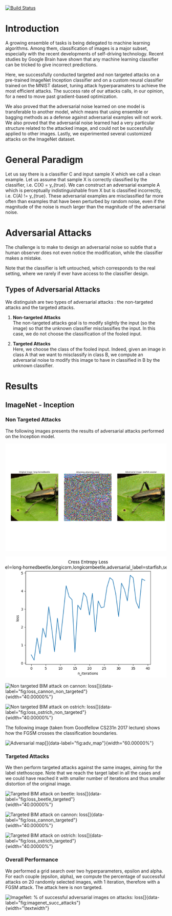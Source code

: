 [![Build Status](https://travis-ci.org/louis-r/adversarial_models.svg?branch=master)](https://travis-ci.org/louis-r/adversarial_models)

# Introduction
A growing ensemble of tasks is being delegated to machine learning
algorithms. Among them, classification of images is a major subset,
especially with the recent developments of self-driving technology.
Recent studies by Google Brain have shown that any
machine learning classifier can be tricked to give incorrect
predictions.

Here, we successfully conducted targeted and non
targeted attacks on a pre-trained ImageNet Inception classifier and on a
custom neural classifier trained on the MNIST dataset, tuning attack
hyperparamaters to achieve the most efficient attacks. The success rate
of our attacks calls, in our opinion, for a need to move past
gradient-based optimization.

We also proved that the adversarial noise
learned on one model is transferable to another model, which means that
using ensemble or bagging methods as a defense against adversarial
examples will not work. We also proved that the adversarial noise
learned had a very particular structure related to the attacked image,
and could not be successfully applied to other images. Lastly, we
experimented several customized attacks on the ImageNet dataset.

# General Paradigm

Let us say there is a classifier C and input sample X which we
call a clean example. Let us assume that sample X is correctly
classified by the classifier, i.e. C(X) = y_{true}. We can construct
an adversarial example A which is perceptually indistinguishable
from X but is classified incorrectly, i.e. C(A) != y_{true}.
These adversarial examples are misclassified far more often than
examples that have been perturbed by random noise, even if the magnitude
of the noise is much larger than the magnitude of the adversarial noise.

# Adversarial Attacks

The challenge is to make to design an adversarial noise so subtle that a
human observer does not even notice the modification, while the
classifier makes a mistake.

Note that the classifier is left untouched, which corresponds to the
real setting, where we rarely if ever have access to the classifier
design.

## Types of Adversarial Attacks

We distinguish are two types of adversarial attacks : the non-targeted
attacks and the targeted attacks.

1. **Non-targeted Attacks**  
The non-targeted attacks goal is to modify slightly the input (so
    the image) so that the unknown classifier misclassifies the input.
    In this case, we do not choose the classification of the fooled
    input.

2. **Targeted Attacks**  
Here, we choose the class of the fooled input. Indeed, given an
    image in class A that we want to misclassify in class B, we
    compute an adversarial noise to modify this image to have in
    classified in B by the unknown classifier.
    
# Results
## ImageNet - Inception
### Non Targeted Attacks

The following images presents the results of adversarial attacks
performed on the Inception model.


![Non targeted BIM attack on beetle:results](https://github.com/louis-r/adversarial_models/blob/master/figures/non_targeted/orig_label=long-hornedbeetle,longicorn,longicornbeetle,adversarial_label=starfish,seastar.png)

![Non targeted BIM attack on beetle:loss](https://github.com/louis-r/adversarial_models/blob/master/figures/non_targeted/loss_orig_label=long-hornedbeetle,longicorn,longicornbeetle,adversarial_label=starfish,seastar.png)

![Non targeted BIM attack on cannon:
loss[]{data-label="fig:loss_cannon_non_targeted"}](figures/non_targeted/loss_orig_label=cannon,adversarial_label=bassinet.png){width="40.00000%"}

![Non targeted BIM attack on ostrich:
loss[]{data-label="fig:loss_ostrich_non_targeted"}](figures/non_targeted/loss_orig_label=ostrich,Struthiocamelus,adversarial_label=dhole,Cuonalpinus.png){width="40.00000%"}


The following image (taken from Goodfellow CS231n 2017 lecture) shows
how the FGSM crosses the classification boundaries.

![Adversarial
map[]{data-label="fig:adv_map"}](figures/maps_adversarial.png){width="60.00000%"}

### Targeted Attacks

We then perform targeted attacks against the same images, aiming for the
label stethoscope. Note that we reach the target label in all the cases
and we could have reached it with smaller number of iterations and thus
smaller distortion of the original image.

![Targeted BIM attack on beetle:
loss[]{data-label="fig:loss_beetle_targeted"}](figures/targeted/loss_orig_label=long-hornedbeetle,longicorn,longicornbeetle,adversarial_label=stethoscope.png){width="40.00000%"}

![Targeted BIM attack on cannon:
loss[]{data-label="fig:loss_cannon_targeted"}](figures/targeted/loss_orig_label=cannon,adversarial_label=stethoscope.png){width="40.00000%"}

![Targeted BIM attack on ostrich:
loss[]{data-label="fig:loss_ostrich_targeted"}](figures/targeted/loss_orig_label=bobsled,bobsleigh,bob,adversarial_label=stethoscope.png){width="40.00000%"}


### Overall Performance

We performed a grid search over two hyperparameters, epsilon and
alpha. For each couple (epsilon, alpha), we compute the
percentage of successful attacks on 20 randomly selected images, with
1 iteration, therefore with a FGSM attack. The attack here is
non targeted.

![ImageNet: % of successful adversarial images on attacks:
loss[]{data-label="fig:imagenet_succ_attacks"}](imagenet_successful_adv_images.png){width="\textwidth"}
